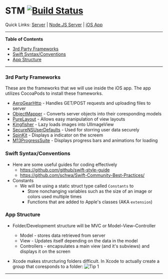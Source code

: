 # STM [![Build Status](https://travis-ci.com/stormedgeapps/STM.svg?token=gKfozS7CKh23NEAzKfWg&branch=master)](https://travis-ci.com/stormedgeapps/STM)
Quick Links: [Server][0]  |  [Node.JS Server][1]  |  [iOS App][2] 

----

**Table of Contents**
- [3rd Party Frameworks](#3rd-party-frameworks)
- [Swift Syntax/Conventions](#swift-syntaxconventions)
- [App Structure](#app-structure)

----

### 3rd Party Frameworks

These are the frameworks that we will use inside the iOS app. The app utilizes CocoaPods to install these frameworks.
- <a href="https://github.com/aerogear/aerogear-ios-http" target="_blank">AeroGearHttp</a> - Handles GET/POST requests and uploading files to server
- <a href="https://github.com/Hearst-DD/ObjectMapper" target="_blank">ObjectMapper</a> - Converts server objects into their coresponding models
- <a href="https://github.com/PureLayout/PureLayout" target="_blank">PureLayout</a> - Allows easy manipulation of view layouts
- <a href="https://github.com/onevcat/Kingfisher" target="_blank">Kingfisher</a> - Lazy loads images into UIImageView
- <a href="https://github.com/nielsmouthaan/SecureNSUserDefaults" target="_blank">SecureNSUserDefaults</a> - Used for storring user data securely
- <a href="https://github.com/tobiasahlin/SpinKit" target="_blank">SpinKit</a> - Displays a indicator on the screem
- <a href="https://github.com/Marxon13/M13ProgressSuite" target="_blank">M13ProgressSuite</a> - Displays progress bars and animations for loading

### Swift Syntax/Conventions
- Here are some useful guides for coding effectively
  * https://github.com/github/swift-style-guide
  * https://github.com/schwa/Swift-Community-Best-Practices/
- Constants
  * We will be using a static struct type called `Constants` to
    - Store nonchanging variables such as the size of an image or colors used multiple times
    - Functions that are added to Apple's classes (AKA `extension`)

### App Structure
- Folder/Developmemt structure will be MVC or Model–View–Controller
  * Model - stores data retrieved from server
  * View - Updates itself depending on the data in the model
  * Controllers - encapsulates a main view (and it's subviews) and displays it on the screen

- Xcode makes strurcturing folders difficult. In Xcode to actually create a group that coresponds to a folder:
![Tip 1](https://www.dropbox.com/s/u9jypvkq4ytesd0/tip1.png?dl=1)

----

[0]: https://github.com/k3zi/STM-Server
[1]: https://github.com/k3zi/STM-Server/blob/master/new/api/server.js
[2]: https://github.com/k3zi/STM

